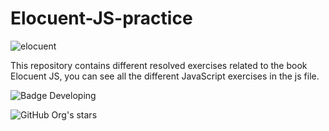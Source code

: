# Elocuent-JS-practice
![elocuent](https://user-images.githubusercontent.com/89161075/192196268-21f2c23a-89dd-4cd6-bb23-c4e7be513510.jpg)

This repository contains different resolved exercises related to the book Elocuent JS, you can see all the different JavaScript exercises in the js file.

![Badge Developing](https://img.shields.io/badge/STATUS-EN%20DESAROLLO-green)

![GitHub Org's stars](https://img.shields.io/github/stars/camilafernanda?style=social)

